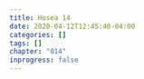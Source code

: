 ```yaml
---
title: Hosea 14
date: 2020-04-12T12:45:40-04:00
categories: []
tags: []
chapter: "014"
inprogress: false
---
```


